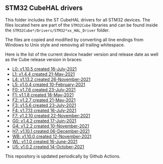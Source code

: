 ## STM32 CubeHAL drivers

This folder includes the ST CubeHAL drivers for all STM32 devices. The files
located here are part of the `STM32Cube` libraries and can be found inside the
`STM32Cube*/Drivers/STM32*xx_HAL_Driver` folder.

The files are copied and modified by converting all line endings from Windows to
Unix style and removing all trailing whitespace.

Here is the list of the current device header version and release date as well
as the Cube release version in braces:

- [L0: v1.10.5 created 16-July-2021](https://github.com/STMicroelectronics/STM32CubeL0)
- [L1: v1.4.4 created 21-May-2021](https://github.com/STMicroelectronics/STM32CubeL1)
- [L4: v1.13.2 created 26-November-2021](https://github.com/STMicroelectronics/STM32CubeL4)
- [L5: v1.0.4 created 10-February-2021](https://github.com/STMicroelectronics/STM32CubeL5)
- [F0: v1.7.6 created 23-July-2021](https://github.com/STMicroelectronics/STM32CubeF0)
- [F1: v1.1.8 created 18-May-2021](https://github.com/STMicroelectronics/STM32CubeF1)
- [F2: v1.2.7 created 21-May-2021](https://github.com/STMicroelectronics/STM32CubeF2)
- [F3: v1.5.6 created 23-July-2021](https://github.com/STMicroelectronics/STM32CubeF3)
- [F4: v1.7.13 created 16-July-2021](https://github.com/STMicroelectronics/STM32CubeF4)
- [F7: v1.2.10 created 22-November-2021](https://github.com/STMicroelectronics/STM32CubeF7)
- [G0: v1.4.2 created 17-Juin-2021](https://github.com/STMicroelectronics/STM32CubeG0)
- [G4: v1.2.2 created 10-November-2021](https://github.com/STMicroelectronics/STM32CubeG4)
- [H7: v1.10.1 created 06-December-2021](https://github.com/STMicroelectronics/STM32CubeH7)
- [WB: v1.10.0 created 12-November-2021](https://github.com/STMicroelectronics/STM32CubeWB)
- [WL: v1.1.0 created 16-June-2021](https://github.com/STMicroelectronics/STM32CubeWL)
- [U5: v1.0.2 created 14-October-2021](https://github.com/STMicroelectronics/STM32CubeU5)

This repository is updated periodically by Github Actions.
